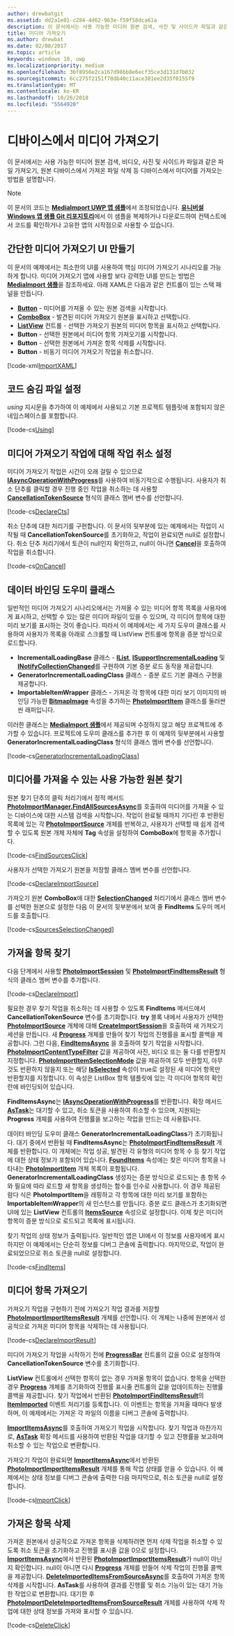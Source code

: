 ```yaml
---
author: drewbatgit
ms.assetid: dd2a1e01-c284-4d62-963e-f59f58dca61a
description: 이 문서에서는 사용 가능한 미디어 원본 검색, 사진 및 사이드카 파일과 같은 파일 가져오기, 원본 디바이스에서 가져온 파일 삭제 등 디바이스에서 미디어를 가져오는 방법을 설명합니다.
title: 미디어 가져오기
ms.author: drewbat
ms.date: 02/08/2017
ms.topic: article
keywords: windows 10, uwp
ms.localizationpriority: medium
ms.openlocfilehash: 36f8956e2ca167d98bb8e6ecf35ce3d131d7b032
ms.sourcegitcommit: 6cc275f2151f78db40c11ace381ee2d35f0155f9
ms.translationtype: MT
ms.contentlocale: ko-KR
ms.lasthandoff: 10/26/2018
ms.locfileid: "5564920"
---
```

# <a name="import-media-from-a-device"></a>디바이스에서 미디어 가져오기

이 문서에서는 사용 가능한 미디어 원본 검색, 비디오, 사진 및 사이드카 파일과 같은 파일 가져오기, 원본 디바이스에서 가져온 파일 삭제 등 디바이스에서 미디어를 가져오는 방법을 설명합니다.

> [!NOTE] 
> 이 문서의 코드는 [**MediaImport UWP 앱 샘플**](https://github.com/Microsoft/Windows-universal-samples/tree/master/Samples/MediaImport)에서 조정되었습니다. [**유니버설 Windows 앱 샘플 Git 리포지토리**](https://github.com/Microsoft/Windows-universal-samples)에서 이 샘플을 복제하거나 다운로드하여 컨텍스트에서 코드를 확인하거나 고유한 앱의 시작점으로 사용할 수 있습니다.

## <a name="create-a-simple-media-import-ui"></a>간단한 미디어 가져오기 UI 만들기
이 문서의 예제에서는 최소한의 UI를 사용하여 핵심 미디어 가져오기 시나리오를 가능하게 합니다. 미디어 가져오기 앱에 사용할 보다 강력한 UI를 만드는 방법은 [**MediaImport 샘플**](https://github.com/Microsoft/Windows-universal-samples/tree/master/Samples/MediaImport)을 참조하세요. 아래 XAML은 다음과 같은 컨트롤이 있는 스택 패널을 만듭니다.
* [**Button**](https://msdn.microsoft.com/library/windows/apps/Windows.UI.Xaml.Controls.Button) - 미디어를 가져올 수 있는 원본 검색을 시작합니다.
* [**ComboBox**](https://msdn.microsoft.com/library/windows/apps/Windows.UI.Xaml.Controls.ComboBox) - 발견된 미디어 가져오기 원본을 표시하고 선택합니다.
* [**ListView**](https://msdn.microsoft.com/library/windows/apps/Windows.UI.Xaml.Controls.ListView) 컨트롤 - 선택한 가져오기 원본의 미디어 항목을 표시하고 선택합니다.
* **Button** - 선택한 원본에서 미디어 항목 가져오기를 시작합니다.
* **Button** - 선택한 원본에서 가져온 항목 삭제를 시작합니다.
* **Button** - 비동기 미디어 가져오기 작업을 취소합니다.

[!code-xml[ImportXAML](./code/PhotoImport_Win10/cs/MainPage.xaml#SnippetImportXAML)]

## <a name="set-up-your-code-behind-file"></a>코드 숨김 파일 설정
*using* 지시문을 추가하여 이 예제에서 사용되고 기본 프로젝트 템플릿에 포함되지 않은 네임스페이스를 포함합니다.

[!code-cs[Using](./code/PhotoImport_Win10/cs/MainPage.xaml.cs#SnippetUsing)]

## <a name="set-up-task-cancellation-for-media-import-operations"></a>미디어 가져오기 작업에 대해 작업 취소 설정

미디어 가져오기 작업은 시간이 오래 걸릴 수 있으므로 [**IAsyncOperationWithProgress**](https://msdn.microsoft.com/library/windows/apps/br206594.aspx)를 사용하여 비동기적으로 수행됩니다. 사용자가 취소 단추를 클릭할 경우 진행 중인 작업을 취소하는 데 사용할 [**CancellationTokenSource**](https://msdn.microsoft.com/library/system.threading.cancellationtokensource) 형식의 클래스 멤버 변수를 선언합니다.

[!code-cs[DeclareCts](./code/PhotoImport_Win10/cs/MainPage.xaml.cs#SnippetDeclareCts)]

취소 단추에 대한 처리기를 구현합니다. 이 문서의 뒷부분에 있는 예제에서는 작업이 시작될 때 **CancellationTokenSource**를 초기화하고, 작업이 완료되면 null로 설정합니다. 취소 단추 처리기에서 토큰이 null인지 확인하고, null이 아니면 [**Cancel**](https://msdn.microsoft.com/library/dd321955)을 호출하여 작업을 취소합니다.

[!code-cs[OnCancel](./code/PhotoImport_Win10/cs/MainPage.xaml.cs#SnippetOnCancel)]

## <a name="data-binding-helper-classes"></a>데이터 바인딩 도우미 클래스

일반적인 미디어 가져오기 시나리오에서는 가져올 수 있는 미디어 항목 목록을 사용자에게 표시하고, 선택할 수 있는 많은 미디어 파일이 있을 수 있으며, 각 미디어 항목에 대한 미리 보기를 표시하는 것이 좋습니다. 따라서 이 예제에서는 세 가지 도우미 클래스를 사용하여 사용자가 목록을 아래로 스크롤할 때 ListView 컨트롤에 항목을 증분 방식으로 로드합니다.

* **IncrementalLoadingBase** 클래스 - [**IList**](https://msdn.microsoft.com/library/system.collections.ilist), [**ISupportIncrementalLoading**](https://msdn.microsoft.com/library/windows/apps/windows.ui.xaml.data.isupportincrementalloading) 및 [**INotifyCollectionChanged**](https://msdn.microsoft.com/library/windows/apps/system.collections.specialized.inotifycollectionchanged(v=vs.105).aspx)를 구현하여 기본 증분 로드 동작을 제공합니다.
* **GeneratorIncrementalLoadingClass** 클래스 - 증분 로드 기본 클래스 구현을 제공합니다.
* **ImportableItemWrapper** 클래스 - 가져온 각 항목에 대한 미리 보기 이미지의 바인딩 가능한 [**BitmapImage**](https://msdn.microsoft.com/library/windows/apps/Windows.UI.Xaml.Media.Imaging.BitmapImage) 속성을 추가하는 [**PhotoImportItem**](https://msdn.microsoft.com/library/windows/apps/Windows.Media.Import.PhotoImportItem) 클래스를 둘러싼 씬 래퍼입니다.

이러한 클래스는 [**MediaImport 샘플**](https://github.com/Microsoft/Windows-universal-samples/tree/master/Samples/MediaImport)에서 제공되며 수정하지 않고 해당 프로젝트에 추가할 수 있습니다. 프로젝트에 도우미 클래스를 추가한 후 이 예제의 뒷부분에서 사용할 **GeneratorIncrementalLoadingClass** 형식의 클래스 멤버 변수를 선언합니다.

[!code-cs[GeneratorIncrementalLoadingClass](./code/PhotoImport_Win10/cs/MainPage.xaml.cs#SnippetGeneratorIncrementalLoadingClass)]


## <a name="find-available-sources-from-which-media-can-be-imported"></a>미디어를 가져올 수 있는 사용 가능한 원본 찾기

원본 찾기 단추의 클릭 처리기에서 정적 메서드 [**PhotoImportManager.FindAllSourcesAsync**](https://msdn.microsoft.com/library/windows/apps/Windows.Media.Import.PhotoImportManager.FindAllSourcesAsync)를 호출하여 미디어를 가져올 수 있는 디바이스에 대한 시스템 검색을 시작합니다. 작업이 완료될 때까지 기다린 후 반환된 목록에 있는 각 [**PhotoImportSource**](https://msdn.microsoft.com/library/windows/apps/Windows.Media.Import.PhotoImportSource) 개체를 반복하고, 사용자가 선택할 때 쉽게 검색할 수 있도록 원본 개체 자체에 **Tag** 속성을 설정하여 **ComboBox**에 항목을 추가합니다.

[!code-cs[FindSourcesClick](./code/PhotoImport_Win10/cs/MainPage.xaml.cs#SnippetFindSourcesClick)]

사용자가 선택한 가져오기 원본을 저장할 클래스 멤버 변수를 선언합니다.

[!code-cs[DeclareImportSource](./code/PhotoImport_Win10/cs/MainPage.xaml.cs#SnippetDeclareImportSource)]

가져오기 원본 **ComboBox**에 대한 [**SelectionChanged**](https://msdn.microsoft.com/library/windows/apps/Windows.UI.Xaml.Controls.Primitives.Selector.SelectionChanged) 처리기에서 클래스 멤버 변수를 선택한 원본으로 설정한 다음 이 문서의 뒷부분에서 보여 줄 **FindItems** 도우미 메서드를 호출합니다. 

[!code-cs[SourcesSelectionChanged](./code/PhotoImport_Win10/cs/MainPage.xaml.cs#SnippetSourcesSelectionChanged)]

## <a name="find-items-to-import"></a>가져올 항목 찾기

다음 단계에서 사용할 [**PhotoImportSession**](https://msdn.microsoft.com/library/windows/apps/Windows.Media.Import.PhotoImportSession) 및 [**PhotoImportFindItemsResult**](https://msdn.microsoft.com/library/windows/apps/Windows.Media.Import.PhotoImportFindItemsResult) 형식의 클래스 멤버 변수를 추가합니다.

[!code-cs[DeclareImport](./code/PhotoImport_Win10/cs/MainPage.xaml.cs#SnippetDeclareImport)]

필요한 경우 찾기 작업을 취소하는 데 사용할 수 있도록 **FindItems** 메서드에서 **CancellationTokenSource** 변수를 초기화합니다. **try** 블록 내에서 사용자가 선택한 [**PhotoImportSource**](https://msdn.microsoft.com/library/windows/apps/Windows.Media.Import.PhotoImportSource) 개체에 대해 [**CreateImportSession**](https://msdn.microsoft.com/library/windows/apps/Windows.Media.Import.PhotoImportSource.CreateImportSession)을 호출하여 새 가져오기 세션을 만듭니다. 새 [**Progress**](https://msdn.microsoft.com/library/hh193692.aspx) 개체를 만들어 찾기 작업의 진행률을 표시할 콜백을 제공합니다. 그런 다음, **[FindItemsAsync](https://docs.microsoft.com/uwp/api/windows.media.import.photoimportsession.finditemsasync)** 을 호출하여 찾기 작업을 시작합니다. [**PhotoImportContentTypeFilter**](https://msdn.microsoft.com/library/windows/apps/Windows.Media.Import.PhotoImportContentTypeFilter) 값을 제공하여 사진, 비디오 또는 둘 다를 반환할지 지정합니다. [**PhotoImportItemSelectionMode**](https://msdn.microsoft.com/library/windows/apps/Windows.Media.Import.PhotoImportItemSelectionMode) 값을 제공하여 모두 반환할지, 아무것도 반환하지 않을지 또는 해당 [**IsSelected**](https://msdn.microsoft.com/library/windows/apps/Windows.Media.Import.PhotoImportItem.IsSelected) 속성이 true로 설정된 새 미디어 항목만 반환할지를 지정합니다. 이 속성은 ListBox 항목 템플릿에 있는 각 미디어 항목의 확인란에 바인딩되어 있습니다.

**FindItemsAsync**는 [**IAsyncOperationWithProgress**](https://msdn.microsoft.com/library/windows/apps/br206594.aspx)를 반환합니다. 확장 메서드 [**AsTask**](https://msdn.microsoft.com/library/hh779750.aspx)는 대기할 수 있고, 취소 토큰을 사용하여 취소할 수 있으며, 지원되는 **Progress** 개체를 사용하여 진행률을 보고하는 작업을 만드는 데 사용됩니다.

데이터 바인딩 도우미 클래스 **GeneratorIncrementalLoadingClass**가 초기화됩니다. 대기 중에서 반환될 때 **FindItemsAsync**는 [**PhotoImportFindItemsResult**](https://msdn.microsoft.com/library/windows/apps/Windows.Media.Import.PhotoImportFindItemsResult) 개체를 반환합니다. 이 개체에는 작업 성공, 발견된 각 유형의 미디어 항목 수 등 찾기 작업에 대한 상태 정보가 포함되어 있습니다. [**FoundItems**](https://msdn.microsoft.com/library/windows/apps/Windows.Media.Import.PhotoImportFindItemsResult.FoundItems) 속성에는 찾은 미디어 항목을 나타내는 [**PhotoImportItem**](https://msdn.microsoft.com/library/windows/apps/Windows.Media.Import.PhotoImportItem) 개체 목록이 포함됩니다. **GeneratorIncrementalLoadingClass** 생성자는 증분 방식으로 로드되는 총 항목 수와 필요에 따라 로드할 새 항목을 생성하는 함수를 인수로 사용합니다. 이 경우 제공된 람다 식은 **PhotoImportItem**을 래핑하고 각 항목에 대한 미리 보기를 포함하는 **ImportableItemWrapper**의 새 인스턴스를 만듭니다. 증분 로드 클래스가 초기화되면 UI에 있는 **ListView** 컨트롤의 [**ItemsSource**](https://msdn.microsoft.com/library/windows/apps/Windows.UI.Xaml.Controls.ItemsControl.ItemsSource) 속성으로 설정합니다. 이제 찾은 미디어 항목이 증분 방식으로 로드되고 목록에 표시됩니다.

찾기 작업의 상태 정보가 출력됩니다. 일반적인 앱은 UI에서 이 정보를 사용자에게 표시하지만 이 예제에서는 단순히 정보를 디버그 콘솔에 출력합니다. 마지막으로, 작업이 완료되었으므로 취소 토큰을 null로 설정합니다.

[!code-cs[FindItems](./code/PhotoImport_Win10/cs/MainPage.xaml.cs#SnippetFindItems)]

## <a name="import-media-items"></a>미디어 항목 가져오기

가져오기 작업을 구현하기 전에 가져오기 작업 결과를 저장할 [**PhotoImportImportItemsResult**](https://msdn.microsoft.com/library/windows/apps/Windows.Media.Import.PhotoImportImportItemsResult) 개체를 선언합니다. 이 개체는 나중에 원본에서 성공적으로 가져온 미디어 항목을 삭제하는 데 사용됩니다.

[!code-cs[DeclareImportResult](./code/PhotoImport_Win10/cs/MainPage.xaml.cs#SnippetDeclareImportResult)]

미디어 가져오기 작업을 시작하기 전에 [**ProgressBar**](https://msdn.microsoft.com/library/windows/apps/Windows.UI.Xaml.Controls.ProgressBar) 컨트롤의 값을 0으로 설정하여 **CancellationTokenSource** 변수를 초기화합니다.

**ListView** 컨트롤에서 선택한 항목이 없는 경우 가져올 항목이 없습니다. 항목을 선택한 경우 [**Progress**](https://msdn.microsoft.com/library/hh193692.aspx) 개체를 초기화하여 진행률 표시줄 컨트롤의 값을 업데이트하는 진행률 콜백을 제공합니다. 찾기 작업에서 반환된 [**PhotoImportFindItemsResult**](https://msdn.microsoft.com/library/windows/apps/Windows.Media.Import.PhotoImportFindItemsResult)의 [**ItemImported**](https://msdn.microsoft.com/library/windows/apps/Windows.Media.Import.PhotoImportFindItemsResult.ItemImported) 이벤트 처리기를 등록합니다. 이 이벤트는 항목을 가져올 때마다 발생하며, 이 예제에서는 가져온 각 파일의 이름을 디버그 콘솔에 출력합니다.

[**ImportItemsAsync**](https://msdn.microsoft.com/library/windows/apps/Windows.Media.Import.PhotoImportFindItemsResult.ImportItemsAsync)를 호출하여 가져오기 작업을 시작합니다. 찾기 작업과 마찬가지로, [**AsTask**](https://msdn.microsoft.com/library/hh779750.aspx) 확장 메서드를 사용하여 반환된 작업을 대기할 수 있고 진행률을 보고하며 취소할 수 있는 작업으로 변환합니다.

가져오기 작업이 완료되면 [**ImportItemsAsync**](https://msdn.microsoft.com/library/windows/apps/Windows.Media.Import.PhotoImportFindItemsResult.ImportItemsAsync)에서 반환된 [**PhotoImportImportItemsResult**](https://msdn.microsoft.com/library/windows/apps/Windows.Media.Import.PhotoImportImportItemsResult) 개체를 통해 작업 상태를 얻을 수 있습니다. 이 예제에서는 상태 정보를 디버그 콘솔에 출력한 다음 마지막으로, 취소 토큰을 null로 설정합니다.

[!code-cs[ImportClick](./code/PhotoImport_Win10/cs/MainPage.xaml.cs#SnippetImportClick)]

## <a name="delete-imported-items"></a>가져온 항목 삭제
가져온 원본에서 성공적으로 가져온 항목을 삭제하려면 먼저 삭제 작업을 취소할 수 있도록 취소 토큰을 초기화하고 진행률 표시줄 값을 0으로 설정합니다. [**ImportItemsAsync**](https://msdn.microsoft.com/library/windows/apps/Windows.Media.Import.PhotoImportFindItemsResult.ImportItemsAsync)에서 반환된 [**PhotoImportImportItemsResult**](https://msdn.microsoft.com/library/windows/apps/Windows.Media.Import.PhotoImportImportItemsResult)가 null이 아닌지 확인합니다. null이 아니면 다시 [**Progress**](https://msdn.microsoft.com/library/hh193692.aspx) 개체를 만들어 삭제 작업의 진행률 콜백을 제공합니다. [**DeleteImportedItemsFromSourceAsync**](https://msdn.microsoft.com/library/windows/apps/Windows.Media.Import.PhotoImportImportItemsResult.DeleteImportedItemsFromSourceAsync)를 호출하여 가져온 항목 삭제를 시작합니다. **AsTask**를 사용하여 결과를 진행률 및 취소 기능이 있는 대기 가능한 작업으로 변환합니다. 대기한 후 [**PhotoImportDeleteImportedItemsFromSourceResult**](https://msdn.microsoft.com/library/windows/apps/Windows.Media.Import.PhotoImportDeleteImportedItemsFromSourceResult) 개체를 사용하여 삭제 작업에 대한 상태 정보를 가져와 표시할 수 있습니다.

[!code-cs[DeleteClick](./code/PhotoImport_Win10/cs/MainPage.xaml.cs#SnippetDeleteClick)]








 


